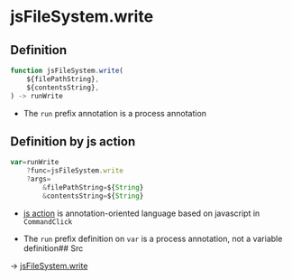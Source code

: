 # jsFileSystem.write

## Definition

```js.js
function jsFileSystem.write(
	${filePathString},
	${contentsString},
) -> runWrite
```

- The `run` prefix annotation is a process annotation
## Definition by js action

```js.js
var=runWrite
	?func=jsFileSystem.write
	?args=
		&filePathString=${String}
		&contentsString=${String}
```

- [js action](#) is annotation-oriented language based on javascript in `CommandClick`

- The `run` prefix definition on `var` is a process annotation, not a variable definition## Src

-> [jsFileSystem.write](https://github.com/puutaro/CommandClick/blob/master/app/src/main/java/com/puutaro/commandclick/fragment_lib/terminal_fragment/js_interface/file/JsFileSystem.kt#L57)


